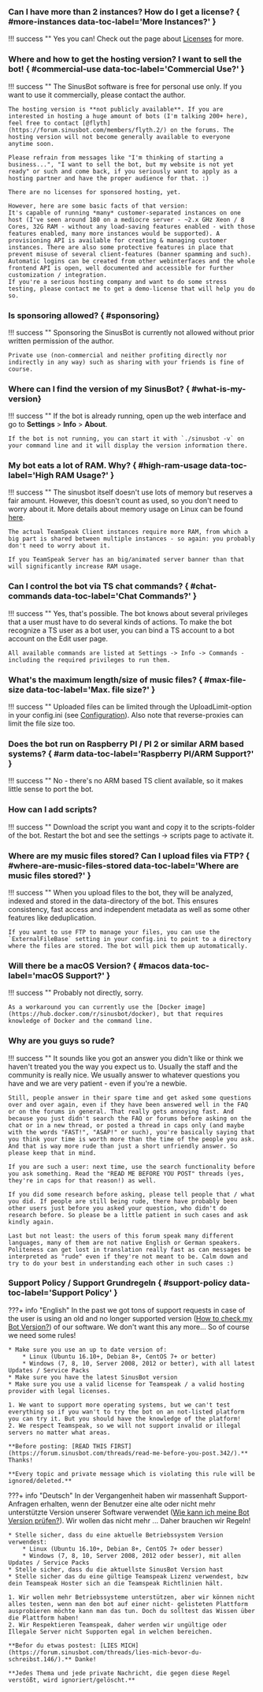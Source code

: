 ### Can I have more than 2 instances? How do I get a license? { #more-instances data-toc-label='More Instances?' }

!!! success ""
    Yes you can! Check out the page about [Licenses](../../licenses/) for more.

### Where and how to get the hosting version? I want to sell the bot! { #commercial-use data-toc-label='Commercial Use?' }

!!! success ""
    The SinusBot software is free for personal use only. If you want to use it commercially, please contact the author.

    The hosting version is **not publicly available**. If you are interested in hosting a huge amount of bots (I'm talking 200+ here), feel free to contact [@flyth](https://forum.sinusbot.com/members/flyth.2/) on the forums. The hosting version will not become generally available to everyone anytime soon.

    Please refrain from messages like "I'm thinking of starting a business...", "I want to sell the bot, but my website is not yet ready" or such and come back, if you seriously want to apply as a hosting partner and have the proper audience for that. :)

    There are no licenses for sponsored hosting, yet.

    However, here are some basic facts of that version:
    It's capable of running *many* customer-separated instances on one host (I've seen around 180 on a mediocre server - ~2.x GHz Xeon / 8 Cores, 32G RAM - without any load-saving features enabled - with those features enabled, many more instances would be supported). A provisioning API is available for creating & managing customer instances. There are also some protective features in place that prevent misuse of several client-features (banner spamming and such).
    Automatic logins can be created from other webinterfaces and the whole frontend API is open, well documented and accessible for further customization / integration.
    If you're a serious hosting company and want to do some stress testing, please contact me to get a demo-license that will help you do so.

### Is sponsoring allowed? { #sponsoring}

!!! success ""
    Sponsoring the SinusBot is currently not allowed without prior written permission of the author.

    Private use (non-commercial and neither profiting directly nor indirectly in any way) such as sharing with your friends is fine of course.

### Where can I find the version of my SinusBot?  { #what-is-my-version}

!!! success ""
    If the bot is already running, open up the web interface and go to **Settings** > **Info** > **About**.
    
    If the bot is not running, you can start it with `./sinusbot -v` on your command line and it will display the version information there.

### My bot eats a lot of RAM. Why? { #high-ram-usage data-toc-label='High RAM Usage?' }

!!! success ""
    The sinusbot itself doesn't use lots of memory but reserves a fair amount. However, this doesn't count as used, so you don't need to worry about it. More details about memory usage on Linux can be found [here](https://www.linuxatemyram.com/).

    The actual TeamSpeak Client instances require more RAM, from which a big part is shared between multiple instances - so again: you probably don't need to worry about it.

    If you TeamSpeak Server has an big/animated server banner than that will significantly increase RAM usage.

### Can I control the bot via TS chat commands? { #chat-commands data-toc-label='Chat Commands?' }

!!! success ""
    Yes, that's possible. The bot knows about several privileges that a user must have to do several kinds of actions. To make the bot recognize a TS user as a bot user, you can bind a TS account to a bot account on the Edit user page.

    All available commands are listed at Settings -> Info -> Commands - including the required privileges to run them.

### What's the maximum length/size of music files? { #max-file-size data-toc-label='Max. file size?' }

!!! success ""
    Uploaded files can be limited through the UploadLimit-option in your config.ini (see [Configuration](../../configuration/)).
    Also note that reverse-proxies can limit the file size too.

### Does the bot run on Raspberry PI / PI 2 or similar ARM based systems? { #arm data-toc-label='Raspberry PI/ARM Support?' }

!!! success ""
    No - there's no ARM based TS client available, so it makes little sense to port the bot.

### How can I add scripts?

!!! success ""
    Download the script you want and copy it to the scripts-folder of the bot. Restart the bot and see the settings -> scripts page to activate it.

### Where are my music files stored? Can I upload files via FTP? { #where-are-music-files-stored data-toc-label='Where are music files stored?' }

!!! success ""
    When you upload files to the bot, they will be analyzed, indexed and stored in the data-directory of the bot. This ensures consistency, fast access and independent metadata as well as some other features like deduplication.

    If you want to use FTP to manage your files, you can use the `ExternalFileBase` setting in your config.ini to point to a directory where the files are stored. The bot will pick them up automatically.

### Will there be a macOS Version? { #macos data-toc-label='macOS Support?' }

!!! success ""
    Probably not directly, sorry.

    As a workaround you can currently use the [Docker image](https://hub.docker.com/r/sinusbot/docker), but that requires knowledge of Docker and the command line.

### Why are you guys so rude?

!!! success ""
    It sounds like you got an answer you didn't like or think we haven't treated you the way you expect us to.
    Usually the staff and the community is really nice. We usually answer to whatever questions you have and we are very patient - even if you're a newbie.

    Still, people answer in their spare time and get asked some questions over and over again, even if they have been answered well in the FAQ or on the forums in general. That really gets annoying fast. And because you just didn't search the FAQ or forums before asking on the chat or in a new thread, or posted a thread in caps only (and maybe with the words "FAST!", "ASAP!" or such), you're basically saying that you think your time is worth more than the time of the people you ask. And that is way more rude than just a short unfriendly answer. So please keep that in mind.

    If you are such a user: next time, use the search functionality before you ask something. Read the "READ ME BEFORE YOU POST" threads (yes, they're in caps for that reason!) as well.

    If you did some research before asking, please tell people that / what you did. If people are still being rude, there have probably been other users just before you asked your question, who didn't do research before. So please be a little patient in such cases and ask kindly again.

    Last but not least: the users of this forum speak many different languages, many of them are not native English or German speakers. Politeness can get lost in translation really fast as can messages be interpreted as "rude" even if they're not meant to be. Calm down and try to do your best in understanding each other in such cases :)

### Support Policy / Support Grundregeln { #support-policy data-toc-label='Support Policy' }

???+ info "English"
    In the past we got tons of support requests in case of the user is using an old and no longer supported version ([How to check my Bot Version?](https://sinusbot.github.io/docs/faq/general/#what-is-my-version)) of our software. We don't want this any more... So of course we need some rules!

    * Make sure you use an up to date version of:
        * Linux (Ubuntu 16.10+, Debian 8+, CentOS 7+ or better)
        * Windows (7, 8, 10, Server 2008, 2012 or better), with all latest Updates / Service Packs
    * Make sure you have the latest SinusBot version
    * Make sure you use a valid license for Teamspeak / a valid hosting provider with legal licenses.

    1. We want to support more operating systems, but we can't test everything so if you wan't to try the bot on an not-listed platform you can try it. But you should have the knowledge of the platform!
    2. We respect Teamspeak, so we will not support invalid or illegal servers no matter what areas.

    **Before posting: [READ THIS FIRST](https://forum.sinusbot.com/threads/read-me-before-you-post.342/).** Thanks!

    **Every topic and private message which is violating this rule will be ignored/deleted.**

???+ info "Deutsch"
    In der Vergangenheit haben wir massenhaft Support-Anfragen erhalten, wenn der Benutzer eine alte oder nicht mehr unterstützte Version unserer Software verwendet ([Wie kann ich meine Bot Version prüfen?](https://sinusbot.github.io/docs/faq/general/#what-is-my-version)). Wir wollen das nicht mehr ... Daher brauchen wir Regeln!

    * Stelle sicher, dass du eine aktuelle Betriebssystem Version verwendest:
        * Linux (Ubuntu 16.10+, Debian 8+, CentOS 7+ oder besser)
        * Windows (7, 8, 10, Server 2008, 2012 oder besser), mit allen Updates / Service Packs
    * Stelle sicher, dass du die aktuellste SinusBot Version hast
    * Stelle sicher das du eine gültige Teamspeak Lizenz verwendest, bzw dein Teamspeak Hoster sich an die Teamspeak Richtlinien hält.

    1. Wir wollen mehr Betriebssysteme unterstützen, aber wir können nicht alles testen, wenn man den bot auf einer nicht- gelisteten Plattform ausprobieren möchte kann man das tun. Doch du solltest das Wissen über die Plattform haben!
    2. Wir Respektieren Teamspeak, daher werden wir ungültige oder Illegale Server nicht Supporten egal in welchen bereichen.

    **Befor du etwas postest: [LIES MICH](https://forum.sinusbot.com/threads/lies-mich-bevor-du-schreibst.146/).** Danke!

    **Jedes Thema und jede private Nachricht, die gegen diese Regel verstößt, wird ignoriert/gelöscht.**
